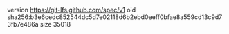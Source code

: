 version https://git-lfs.github.com/spec/v1
oid sha256:b3e6cedc852544dc5d7e02118d6b2ebd0eeff0bfae8a559cd13c9d73fb7e486a
size 35018
